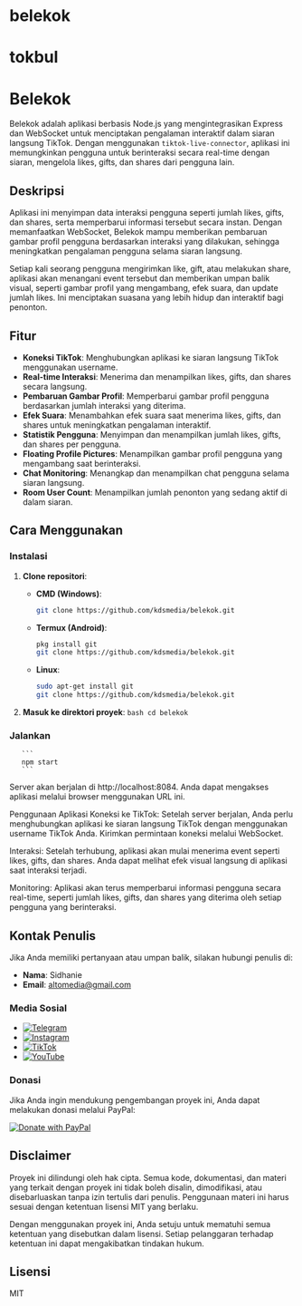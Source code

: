 # belekok
# tokbul

# Belekok

Belekok adalah aplikasi berbasis Node.js yang mengintegrasikan Express dan WebSocket untuk menciptakan pengalaman interaktif dalam siaran langsung TikTok. Dengan menggunakan `tiktok-live-connector`, aplikasi ini memungkinkan pengguna untuk berinteraksi secara real-time dengan siaran, mengelola likes, gifts, dan shares dari pengguna lain.

## Deskripsi

Aplikasi ini menyimpan data interaksi pengguna seperti jumlah likes, gifts, dan shares, serta memperbarui informasi tersebut secara instan. Dengan memanfaatkan WebSocket, Belekok mampu memberikan pembaruan gambar profil pengguna berdasarkan interaksi yang dilakukan, sehingga meningkatkan pengalaman pengguna selama siaran langsung.

Setiap kali seorang pengguna mengirimkan like, gift, atau melakukan share, aplikasi akan menangani event tersebut dan memberikan umpan balik visual, seperti gambar profil yang mengambang, efek suara, dan update jumlah likes. Ini menciptakan suasana yang lebih hidup dan interaktif bagi penonton.

## Fitur

- **Koneksi TikTok**: Menghubungkan aplikasi ke siaran langsung TikTok menggunakan username.
- **Real-time Interaksi**: Menerima dan menampilkan likes, gifts, dan shares secara langsung.
- **Pembaruan Gambar Profil**: Memperbarui gambar profil pengguna berdasarkan jumlah interaksi yang diterima.
- **Efek Suara**: Menambahkan efek suara saat menerima likes, gifts, dan shares untuk meningkatkan pengalaman interaktif.
- **Statistik Pengguna**: Menyimpan dan menampilkan jumlah likes, gifts, dan shares per pengguna.
- **Floating Profile Pictures**: Menampilkan gambar profil pengguna yang mengambang saat berinteraksi.
- **Chat Monitoring**: Menangkap dan menampilkan chat pengguna selama siaran langsung.
- **Room User Count**: Menampilkan jumlah penonton yang sedang aktif di dalam siaran.

## Cara Menggunakan

### Instalasi

1. **Clone repositori**:

   - **CMD (Windows)**:
     ```bash
     git clone https://github.com/kdsmedia/belekok.git
     ```

   - **Termux (Android)**:
     ```bash
     pkg install git
     git clone https://github.com/kdsmedia/belekok.git
     ```

   - **Linux**:
     ```bash
     sudo apt-get install git
     git clone https://github.com/kdsmedia/belekok.git
     ```

2. **Masuk ke direktori proyek**:
        ```bash
        cd belekok
        ```
   
### Jalankan
       ```
       npm start
       ```



Server akan berjalan di http://localhost:8084. Anda dapat mengakses aplikasi melalui browser menggunakan URL ini.

Penggunaan Aplikasi
Koneksi ke TikTok: Setelah server berjalan, Anda perlu menghubungkan aplikasi ke siaran langsung TikTok dengan menggunakan username TikTok Anda. Kirimkan permintaan koneksi melalui WebSocket.

Interaksi: Setelah terhubung, aplikasi akan mulai menerima event seperti likes, gifts, dan shares. Anda dapat melihat efek visual langsung di aplikasi saat interaksi terjadi.

Monitoring: Aplikasi akan terus memperbarui informasi pengguna secara real-time, seperti jumlah likes, gifts, dan shares yang diterima oleh setiap pengguna yang berinteraksi.



## Kontak Penulis

Jika Anda memiliki pertanyaan atau umpan balik, silakan hubungi penulis di:

- **Nama**: Sidhanie
- **Email**: [altomedia@gmail.com](mailto:appsidhanie@gmail.com)


### Media Sosial

- [![Telegram](https://img.shields.io/badge/Telegram-0088cc?style=for-the-badge&logo=telegram&logoColor=white)](https://t.me/@sidhanie06)
- [![Instagram](https://img.shields.io/badge/Instagram-E4405F?style=for-the-badge&logo=instagram&logoColor=white)](https://instagram.com/@sidhanie06)
- [![TikTok](https://img.shields.io/badge/TikTok-000000?style=for-the-badge&logo=tiktok&logoColor=white)](https://tiktok.com/@sidhanie06)
- [![YouTube](https://img.shields.io/badge/YouTube-FF0000?style=for-the-badge&logo=youtube&logoColor=white)](https://youtube.com/@sidhanie06)


### Donasi

Jika Anda ingin mendukung pengembangan proyek ini, Anda dapat melakukan donasi melalui PayPal:

[![Donate with PayPal](https://img.shields.io/badge/Donate-PayPal-0070ba?style=for-the-badge&logo=paypal&logoColor=white)](https://paypal.me/sidhanie)



## Disclaimer

Proyek ini dilindungi oleh hak cipta. Semua kode, dokumentasi, dan materi yang terkait dengan proyek ini tidak boleh disalin, dimodifikasi, atau disebarluaskan tanpa izin tertulis dari penulis. Penggunaan materi ini harus sesuai dengan ketentuan lisensi MIT yang berlaku. 

Dengan menggunakan proyek ini, Anda setuju untuk mematuhi semua ketentuan yang disebutkan dalam lisensi. Setiap pelanggaran terhadap ketentuan ini dapat mengakibatkan tindakan hukum.


## Lisensi

MIT
